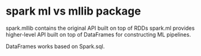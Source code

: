 # spark ml vs mllib package

spark.mllib contains the original API built on top of RDDs
spark.ml provides higher-level API built on top of DataFrames for constructing ML pipelines.

DataFrames works based on Spark.sql.